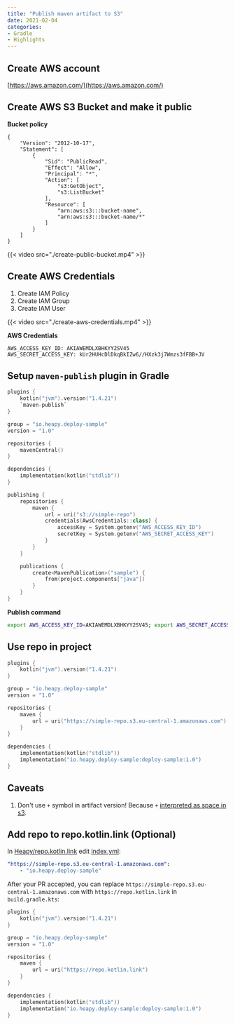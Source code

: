 ```yaml
---
title: "Publish maven artifact to S3"
date: 2021-02-04
categories:
- Gradle
- Highlights
---
```


## Create AWS account

[https://aws.amazon.com/](https://aws.amazon.com/)

## Create AWS S3 Bucket and make it public

**Bucket policy**
```
{
    "Version": "2012-10-17",
    "Statement": [
        {
            "Sid": "PublicRead",
            "Effect": "Allow",
            "Principal": "*",
            "Action": [
                "s3:GetObject",
                "s3:ListBucket"
            ],
            "Resource": [
                "arn:aws:s3:::bucket-name",
                "arn:aws:s3:::bucket-name/*"
            ]
        }
    ]
}
```

{{< video src="./create-public-bucket.mp4" >}}

## Create AWS Credentials

1. Create IAM Policy
2. Create IAM Group
3. Create IAM User

{{< video src="./create-aws-credentials.mp4" >}}

**AWS Credentials**
```
AWS_ACCESS_KEY_ID: AKIAWEMDLXBHKYY2SV45
AWS_SECRET_ACCESS_KEY: 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
```

## Setup `maven-publish` plugin in Gradle

```kotlin
plugins {
    kotlin("jvm").version("1.4.21")
    `maven-publish`
}

group = "io.heapy.deploy-sample"
version = "1.0"

repositories {
    mavenCentral()
}

dependencies {
    implementation(kotlin("stdlib"))
}

publishing {
    repositories {
        maven {
            url = uri("s3://simple-repo")
            credentials(AwsCredentials::class) {
                accessKey = System.getenv("AWS_ACCESS_KEY_ID")
                secretKey = System.getenv("AWS_SECRET_ACCESS_KEY")
            }
        }
    }

    publications {
        create<MavenPublication>("sample") {
            from(project.components["java"])
        }
    }
}
```

**Publish command**

```bash
export AWS_ACCESS_KEY_ID=AKIAWEMDLXBHKYY2SV45; export AWS_SECRET_ACCESS_KEY=kUr2HUHcDlDkqBkIZw6//HXzk3j7Wmzs3fFBB+JV; ./gradlew publish
```

## Use repo in project

```kotlin
plugins {
    kotlin("jvm").version("1.4.21")
}

group = "io.heapy.deploy-sample"
version = "1.0"

repositories {
    maven {
        url = uri("https://simple-repo.s3.eu-central-1.amazonaws.com")
    }
}

dependencies {
    implementation(kotlin("stdlib"))
    implementation("io.heapy.deploy-sample:deploy-sample:1.0")
}
```

## Caveats

1. Don't use `+` symbol in artifact version! Because `+` [interpreted as space in s3](https://forums.aws.amazon.com/thread.jspa?threadID=55746).

## Add repo to repo.kotlin.link (Optional)

In [Heapy/repo.kotlin.link](https://github.com/Heapy/repo.kotlin.link) edit [index.yml](https://github.com/Heapy/repo.kotlin.link/blob/main/src/main/resources/index.yml):

```yaml
"https://simple-repo.s3.eu-central-1.amazonaws.com":
    - "io.heapy.deploy-sample"
```

After your PR accepted, you can replace `https://simple-repo.s3.eu-central-1.amazonaws.com` with `https://repo.kotlin.link` in `build.gradle.kts`:

```kotlin
plugins {
    kotlin("jvm").version("1.4.21")
}

group = "io.heapy.deploy-sample"
version = "1.0"

repositories {
    maven {
        url = uri("https://repo.kotlin.link")
    }
}

dependencies {
    implementation(kotlin("stdlib"))
    implementation("io.heapy.deploy-sample:deploy-sample:1.0")
}
```
